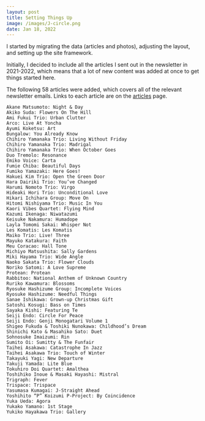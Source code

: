 ```yaml
---
layout: post
title: Setting Things Up
image: /images/J-circle.png
date: Jan 18, 2022
---
```

I started by migrating the data (articles and photos), adjusting the layout, and setting up the site framework.

Initially, I decided to include all the articles I sent out in the newsletter in 2021-2022, which means that a lot of new content was added at once to get things started here. 

The following 58 articles were added, which covers all of the relevant newsletter emails. Links to each article are on the [articles](/articles) page.

    Akane Matsumoto: Night & Day
    Akiko Suda: Flowers On The Hill
    Ami Fukui Trio: Urban Clutter
    Arco: Live At Yoncha
    Ayumi Koketsu: Art
    Bungalow: You Already Know
    Chihiro Yamanaka Trio: Living Without Friday
    Chihiro Yamanaka Trio: Madrigal
    Chihiro Yamanaka Trio: When October Goes
    Duo Tremolo: Resonance
    Emiko Voice: Carta
    Fumie Chiba: Beautiful Days
    Fumiko Yamazaki: Here Goes!
    Hakuei Kim Trio: Open the Green Door
    Hara Dairiki Trio: You’ve Changed
    Harumi Nomoto Trio: Virgo
    Hideaki Hori Trio: Unconditional Love
    Hikari Ichihara Group: Move On
    Hitomi Nishiyama Trio: Music In You
    Kaori Vibes Quartet: Flying Mind
    Kazumi Ikenaga: Niwatazumi
    Keisuke Nakamura: Humadope
    Layla Tomomi Sakai: Whisper Not
    Les Komatis: Les Komatis
    Maiko Trio: Live! Three
    Mayuko Katakura: Faith
    Meu Coracao: Hall Tone
    Michiyo Matsushita: Sally Gardens
    Miki Hayama Trio: Wide Angle
    Naoko Sakata Trio: Flower Clouds
    Noriko Satomi: A Love Supreme
    Protean: Protean
    Rabbitoo: National Anthem of Unknown Country
    Ruriko Kawamura: Blossoms
    Ryosuke Hashizume Group: Incomplete Voices
    Ryosuke Hashizume: Needful Things
    Sanae Ishikawa: Grown-up Christmas Gift
    Satoshi Kosugi: Bass on Times
    Sayaka Kishi: Featuring Te
    Seiji Endo: Circle For Peace
    Seiji Endo: Genji Monogatari Volume 1
    Shigeo Fukuda & Toshiki Nunokawa: Childhood’s Dream
    Shinichi Kato & Masahiko Sato: Duet
    Sohnosuke Imaizumi: Rin
    Sumito Oi: Sumitty & The Funfair
    Taihei Asakawa: Catastrophe In Jazz
    Taihei Asakawa Trio: Touch of Winter
    Takayuki Yagi: New Departure
    Takuji Yamada: Lite Blue
    Tokuhiro Doi Quartet: Amalthea
    Toshihiko Inoue & Masaki Hayashi: Mistral
    Trigraph: Fever
    Trispace: Trispace
    Yasumasa Kumagai: J-Straight Ahead
    Yoshihito “P” Koizumi P-Project: By Coincidence
    Yuka Ueda: Agora
    Yukako Yamano: 1st Stage
    Yukiko Hayakawa Trio: Gallery


